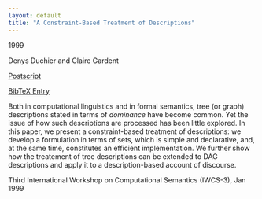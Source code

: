```yaml
---
layout: default
title: "A Constraint-Based Treatment of Descriptions"
---
```



1999


Denys Duchier and Claire Gardent



[Postscript](http://www.ps.uni-sb.de/PapersOz/ProgrammingSysLab/iwcs99.ps.gz)

[BibTeX Entry](http://www.ps.uni-sb.de/PapersOz/abstracts/iwcs99.bib)


Both in computational linguistics and in formal semantics,
tree (or graph) descriptions stated in terms of *dominance*
have become common.  Yet the issue of how such descriptions are
processed has been little explored.  In this paper, we present
a constraint-based treatment of descriptions: we develop a
formulation in terms of sets, which is simple and declarative, and,
at the same time, constitutes an efficient implementation.  We further
show how the treatement of tree descriptions can be extended to
DAG descriptions and apply it to a description-based account of
discourse.



Third International Workshop on Computational Semantics (IWCS-3), Jan 1999




